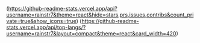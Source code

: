 (https://github-readme-stats.vercel.app/api?username=rainstr7&theme=react&hide=stars,prs,issues,contribs&count_private=true&show_icons=true)
(https://github-readme-stats.vercel.app/api/top-langs/?username=rainstr7&layout=compact&theme=react&card_width=420)
